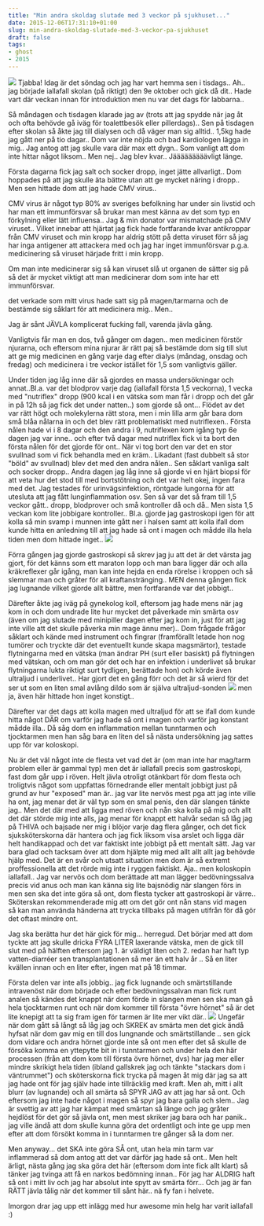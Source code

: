 ```yaml
---
title: "Min andra skoldag slutade med 3 veckor på sjukhuset..."
date: 2015-12-06T17:31:10+01:00
slug: min-andra-skoldag-slutade-med-3-veckor-pa-sjukhuset
draft: false
tags:
- ghost
- 2015
---
```



![](/assets/images/ghost/2015/12/gran.jpg)
Tjabba! Idag är det söndag och jag har vart hemma sen i tisdags..
Ah.. jag började iallafall skolan (på riktigt) den 9e oktober och gick då dit.. Hade vart där veckan innan för introduktion men nu var det dags för labbarna..

Så måndagen och tisdagen klarade jag av (trots att jag spydde när jag åt och ofta behövde gå iväg för toalettbesök eller pillerdags).. Sen på tisdagen efter skolan så åkte jag till dialysen och då väger man sig alltid..
1,5kg hade jag gått ner på tio dagar.. Dom var inte nöjda och bad kardiologen lägga in mig.. Jag antog att jag skulle vara där max ett dygn.. Som vanligt att dom inte hittar något liksom.. Men nej.. Jag blev kvar.. Jääääääääävligt länge.

Första dagarna fick jag salt och socker dropp, inget jätte allvarligt.. Dom hoppades på att jag skulle äta bättre utan att ge mycket näring i dropp.. Men sen hittade dom att jag hade CMV virus..

CMV virus är något typ 80% av sveriges befolkning har under sin livstid och har man ett immunförsvar så brukar man mest känna av det som typ en förkylning eller lätt influensa.. 
Jag & min donator var mismatchade på CMV viruset.. Vilket innebar att hjärtat jag fick hade fortfarande kvar antikroppar från CMV viruset och min kropp har aldrig stött på detta viruset förr så jag har inga antigener att attackera med och jag har inget immunförsvar p.g.a. medicinering så viruset härjade fritt i min kropp.

Om man inte medicinerar sig så kan viruset slå ut organen de sätter sig på så det är mycket viktigt att man medicinerar dom som inte har ett immunförsvar.

det verkade som mitt virus hade satt sig på magen/tarmarna och de bestämde sig såklart för att medicinera mig.. Men..

Jag är sånt JÄVLA komplicerat fucking fall, varenda jävla gång.

Vanligtvis får man en dos, två gånger om dagen.. men medicinen förstör njurarna, och eftersom mina njurar är rätt paj så bestämde dom sig till slut att ge mig medicinen en gång varje dag efter dialys (måndag, onsdag och fredag) och medicinera i tre veckor istället för 1,5 som vanligtvis gäller.

Under tiden jag låg inne där så gjordes en massa undersökningar och annat..Bl.a. var det blodprov varje dag (iallafall första 1,5 veckorna), 1 vecka med "nutriflex" dropp (900 kcal i en vätska som man får i dropp och det går in på 12h så jag fick det under natten..) som gjorde så ont... Flödet av det var rätt högt och molekylerna rätt stora, men i min lilla arm går bara dom små blåa nålarna in och det blev rätt problematiskt med nutriflexen.. Första nålen hade vi i 8 dagar och den andra i 9, nutriflexen kom igång typ 6e dagen jag var inne.. och efter två dagar med nutriflex fick vi ta bort den första nålen för det gjorde för ont.. När vi tog bort den var det en stor svullnad som vi fick behandla med en kräm..
Likadant (fast dubbelt så stor "böld" av svullnad) blev det med den andra nålen..
Sen såklart vanliga salt och socker dropp..
Andra dagen jag låg inne så gjorde vi en hjärt biopsi för att veta hur det stod till med bortstötning och det var helt okej, ingen fara med det.
Jag testades för urinvägsinfektion, röntgade lungorna för att utesluta att jag fått lunginflammation osv. 
Sen så var det så fram till 1,5 veckor gått.. dropp, blodprover och små kontroller då och då.. Men sista 1,5 veckan kom lite jobbigare kontroller..
Bl.a. gjorde jag gastroskopi igen för att kolla så min svamp i munnen inte gått ner i halsen samt att kolla ifall dom kunde hitta en anledning till att jag hade så ont i magen och mådde illa hela tiden men dom hittade inget..
![](/assets/images/ghost/2015/12/gastroskopi.gif)

Förra gången jag gjorde gastroskopi så skrev jag ju att det är det värsta jag gjort, för det känns som ett maraton lopp och man bara ligger där och alla kräkreflexer går igång, man kan inte hejda en enda rörelse i kroppen och så slemmar man och gråter för all kraftanstränging.. MEN denna gången fick jag lugnande vilket gjorde allt bättre, men fortfarande var det jobbigt..

Därefter åkte jag iväg på gynekolog koll, eftersom jag hade mens när jag kom in och dom undrade lite hur mycket det påverkade min smärta osv (även om jag slutade med minipiller dagen efter jag kom in, just för att jag inte ville att det skulle påverka min mage ännu mer).. Dom frågade frågor såklart och kände med instrument och fingrar (framförallt letade hon nog tumörer och tryckte där det eventuellt kunde skapa magsmärtor), testade flytningarna med en vätska (man ändrar PH (surt eller basiskt) på flytningen med vätskan, och om man gör det och har en infektion i underlivet så brukar flytningarna lukta riktigt surt tydligen, berättade hon) och körde även ultraljud i underlivet..
Har gjort det en gång förr och det är så wierd för det ser ut som en liten smal avlång dildo som är själva ultraljud-sonden
![](/assets/images/ghost/2015/12/mcdc7_vaginal_ultrasound.jpg)
men ja, även här hittade hon inget konstigt..

Därefter var det dags att kolla magen med ultraljud för att se ifall dom kunde hitta något DÄR om varför jag hade så ont i magen och varför jag konstant mådde illa.. Då såg dom en inflammation mellan tunntarmen och tjocktarmen men han såg bara en liten del så nästa undersökning jag sattes upp för var koloskopi.

Nu är det väl något inte de flesta vet vad det är (om man inte har mag/tarm problem eller är gammal typ) men det är iallafall precis som gastroskopi, fast dom går upp i röven.
Helt jävla otroligt otänkbart för dom flesta och troligtvis något som uppfattas förnedrande eller mentalt jobbigt just på grund av hur "exposed" man är..
jag var lite nervös mest pga att jag inte ville ha ont, jag menar det är väl typ som en smal penis, den där slangen tänkte jag..
Men det där med att ligga med röven och nån ska kolla på mig och allt det där störde mig inte alls, jag menar för knappt ett halvår sedan så låg jag på THIVA och bajsade ner mig i blöjor varje dag flera gånger, och det fick sjuksköterskorna där hantera och jag fick liksom visa arslet och ligga där helt handikappad och det var faktiskt inte jobbigt på ett mentalt sätt. Jag var bara glad och tacksam över att dom hjälpte mig med allt allt allt jag behövde hjälp med. 
Det är en svår och utsatt situation men dom är så extremt proffessionella att det rörde mig inte i ryggen faktiskt.
Aja.. men koloskopin iallafall.. Jag var nervös och dom berättade att man lägger bedövningssalva precis vid anus och man kan känna sig lite bajsnödig när slangen förs in men sen ska det inte göra så ont, dom flesta tycker att gastroskopi är värre..
Sköterskan rekommenderade mig att om det gör ont nån stans vid magen så kan man använda händerna att trycka tillbaks på magen utifrån för då gör det oftast mindre ont.

Jag ska berätta hur det här gick för mig... herregud.
Det börjar med att dom tyckte att jag skulle dricka FYRA LITER laxerande vätska, men de gick till slut med på hälften eftersom jag 1. är väldigt liten och 2. redan har haft typ vatten-diarréer sen transplantationen så mer än ett halv år .. 
Så en liter kvällen innan och en liter efter, ingen mat på 18 timmar.

Första delen var inte alls jobbig.. jag fick lugnande och smärtstillande intravenöst när dom började och efter bedövningssalvan man fick runt analen så kändes det knappt när dom förde in slangen men sen ska man gå hela tjocktarmen runt och när dom kommer till första "övre hörnet" så är det lite knepigt att ta sig fram igen för tarmen är lite mer vikt där..
![](/assets/images/ghost/2015/12/tjock.gif)
Ungefär när dom gått så långt så låg jag och SKREK av smärta men det gick ändå hyfsat när dom gav mig en till dos lungnande och smärtstillande .. sen gick dom vidare och andra hörnet gjorde inte så ont men efter det så skulle de försöka komma en yttepytte bit in i tunntarmen och under hela den här processen (från att dom kom till första övre hörnet, dvs) har jag mer eller mindre skrikigt hela tiden (ibland gallskrek jag och tänkte "stackars dom i väntrummet") och sköterskorna fick trycka på magen åt mig där jag sa att jag hade ont för jag själv hade inte tillräcklig med kraft.
Men ah, mitt i allt blurr (av lugnande) och all smärta så SPYR JAG av att jag har så ont. Och eftersom jag inte hade något i magen så spyr jag bara galla och slem.. Jag är svettig av att jag har kämpat med smärtan så länge och jag gråter hejdlöst för det gör så jävla ont, men mest skriker jag bara och har panik.. jag ville ändå att dom skulle kunna göra det ordentligt och inte ge upp men efter att dom försökt komma in i tunntarmen tre gånger så la dom ner.

Men anyway... det SKA inte göra SÅ ont, utan hela min tarm var inflammerad så dom antog att det var därför jag hade så ont.. Men helt ärligt, nästa gång jag ska göra det här (eftersom dom inte fick allt klart) så tänker jag tvinga att få en narkos bedömning innan.. För jag har ALDRIG haft så ont i mitt liv och jag har absolut inte spytt av smärta förr... Och jag är fan RÄTT jävla tålig när det kommer till sånt här..
nä fy fan i helvete.

Imorgon drar jag upp ett inlägg med hur awesome min helg har varit iallafall :)



